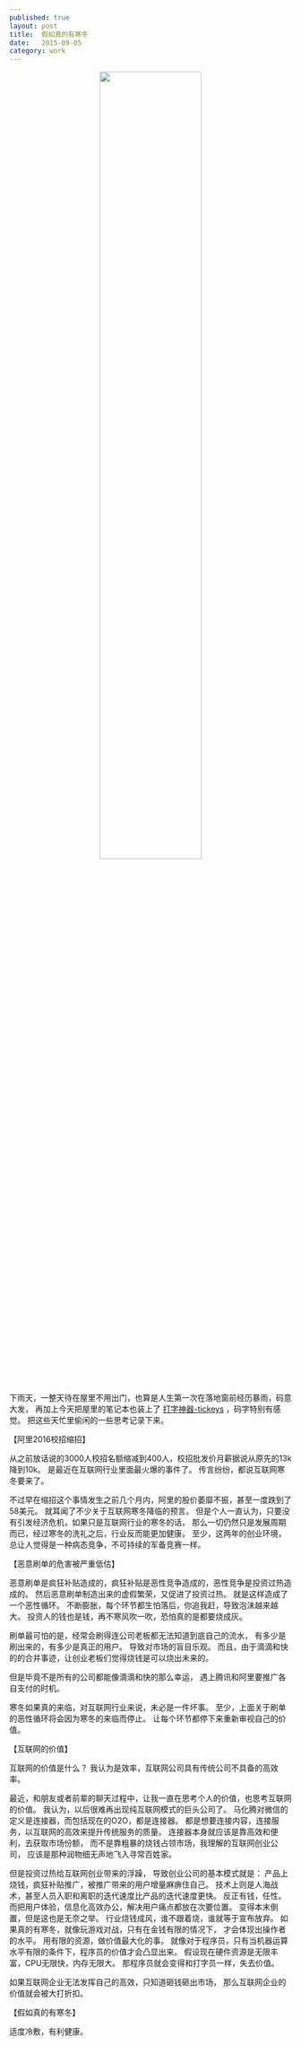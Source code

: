 ```yaml
---
published: true
layout: post
title:  假如真的有寒冬
date:   2015-09-05
category: work
---
```


<center>
<img src="http://7viirv.com1.z0.glb.clouddn.com/42df.jpeg" style="width:60%"></img>
</center>

下雨天，一整天待在屋里不用出门，也算是人生第一次在落地窗前经历暴雨，码意大发，
再加上今天把屋里的笔记本也装上了 [打字神器-tickeys] ，码字特别有感觉。
把这些天忙里偷闲的一些思考记录下来。

【阿里2016校招缩招】

从之前放话说的3000人校招名额缩减到400人，校招批发价月薪据说从原先的13k降到10k。
是最近在互联网行业里面最火爆的事件了。
传言纷纷，都说互联网寒冬要来了。

不过早在缩招这个事情发生之前几个月内，阿里的股价萎靡不振，甚至一度跌到了58美元。
就耳闻了不少关于互联网寒冬降临的预言。
但是个人一直认为，只要没有引发经济危机，如果只是互联网行业的寒冬的话，
那么一切仍然只是发展周期而已，经过寒冬的洗礼之后，行业反而能更加健康。
至少，这两年的创业环境，总让人觉得是一种病态竞争，不可持续的军备竞赛一样。

【恶意刷单的危害被严重低估】

恶意刷单是疯狂补贴造成的，疯狂补贴是恶性竞争造成的，恶性竞争是投资过热造成的。
然后恶意刷单制造出来的虚假繁荣，又促进了投资过热。
就是这样造成了一个恶性循环。
不断膨胀，每个环节都生怕落后，你追我赶，导致泡沫越来越大。
投资人的钱也是钱，再不寒风吹一吹，恐怕真的是都要烧成灰。

刷单最可怕的是，经常会刷得连公司老板都无法知道到底自己的流水，
有多少是刷出来的，有多少是真正的用户。
导致对市场的盲目乐观。
而且，由于滴滴和快的的合并事迹，让创业老板们觉得烧钱是可以烧出未来的。

但是毕竟不是所有的公司都能像滴滴和快的那么幸运，
遇上腾讯和阿里要推广各自支付的时机。

寒冬如果真的来临，对互联网行业来说，未必是一件坏事。
至少，上面关于刷单的恶性循环将会因为寒冬的来临而停止。
让每个环节都停下来重新审视自己的价值。

【互联网的价值】

互联网的价值是什么？
我认为是效率，互联网公司具有传统公司不具备的高效率。

最近，和朋友或者前辈的聊天过程中，让我一直在思考个人的价值，也思考互联网的价值。
我认为，以后很难再出现纯互联网模式的巨头公司了。
马化腾对微信的定义是连接器，而包括现在的O2O，都是连接器。
都是想要连接内容，连接服务，以互联网的高效来提升传统服务的质量。
连接器本身就应该是靠高效和便利，去获取市场份额，
而不是靠粗暴的烧钱占领市场，我理解的互联网创业公司，
应该是那种润物细无声地飞入寻常百姓家。

但是投资过热给互联网创业带来的浮躁，
导致创业公司的基本模式就是： 
产品上烧钱，疯狂补贴推广，被推广带来的用户增量麻痹住自己。 
技术上则是人海战术，甚至人员入职和离职的迭代速度比产品的迭代速度更快。
反正有钱，任性。
而把用户体验，信息化高效办公，解决用户痛点都放在次要位置。
变得本末倒置，但是这也是无奈之举。
行业烧钱成风，谁不跟着烧，谁就等于宣布放弃。
如果真的有寒冬，就像玩游戏对战，只有在金钱有限的情况下，
才会体现出操作者的水平。
用有限的资源，做价值最大化的事。
就像对于程序员，只有当机器运算水平有限的条件下，程序员的价值才会凸显出来。
假设现在硬件资源是无限丰富，CPU无限快，内存无限大。
那程序员就会变得和打字员一样，失去价值。

如果互联网企业无法发挥自己的高效，只知道砸钱砸出市场，
那么互联网企业的价值就会被大打折扣。

【假如真的有寒冬】

适度冷敷，有利健康。

[打字神器-tickeys]:http://www.yingdev.com/projects/tickeys
